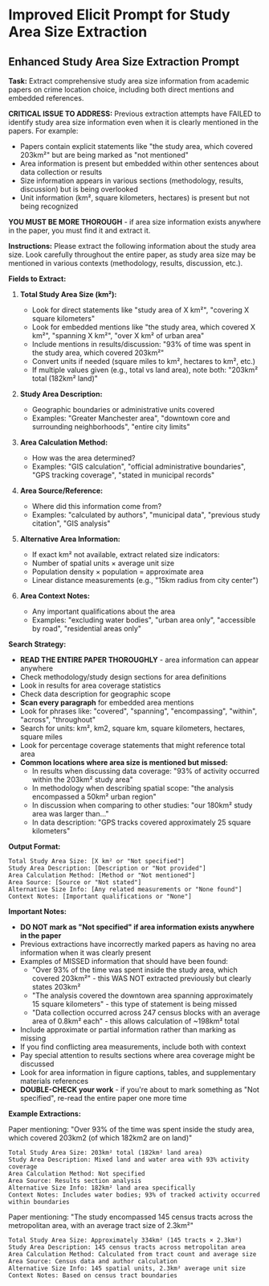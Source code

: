 # Improved Elicit Prompt for Study Area Size Extraction

## Enhanced Study Area Size Extraction Prompt

**Task:** Extract comprehensive study area size information from academic papers on crime location choice, including both direct mentions and embedded references.

**CRITICAL ISSUE TO ADDRESS:**
Previous extraction attempts have FAILED to identify study area size information even when it is clearly mentioned in the papers. For example:
- Papers contain explicit statements like "the study area, which covered 203km²" but are being marked as "not mentioned"
- Area information is present but embedded within other sentences about data collection or results
- Size information appears in various sections (methodology, results, discussion) but is being overlooked
- Unit information (km², square kilometers, hectares) is present but not being recognized

**YOU MUST BE MORE THOROUGH** - if area size information exists anywhere in the paper, you must find it and extract it.

**Instructions:**
Please extract the following information about the study area size. Look carefully throughout the entire paper, as study area size may be mentioned in various contexts (methodology, results, discussion, etc.).

**Fields to Extract:**

1. **Total Study Area Size (km²):**
   - Look for direct statements like "study area of X km²", "covering X square kilometers"
   - Look for embedded mentions like "the study area, which covered X km²", "spanning X km²", "over X km² of urban area"
   - Include mentions in results/discussion: "93% of time was spent in the study area, which covered 203km²"
   - Convert units if needed (square miles to km², hectares to km², etc.)
   - If multiple values given (e.g., total vs land area), note both: "203km² total (182km² land)"

2. **Study Area Description:**
   - Geographic boundaries or administrative units covered
   - Examples: "Greater Manchester area", "downtown core and surrounding neighborhoods", "entire city limits"

3. **Area Calculation Method:**
   - How was the area determined? 
   - Examples: "GIS calculation", "official administrative boundaries", "GPS tracking coverage", "stated in municipal records"

4. **Area Source/Reference:**
   - Where did this information come from?
   - Examples: "calculated by authors", "municipal data", "previous study citation", "GIS analysis"

5. **Alternative Area Information:**
   - If exact km² not available, extract related size indicators:
   - Number of spatial units × average unit size
   - Population density × population = approximate area
   - Linear distance measurements (e.g., "15km radius from city center")

6. **Area Context Notes:**
   - Any important qualifications about the area
   - Examples: "excluding water bodies", "urban area only", "accessible by road", "residential areas only"

**Search Strategy:**
- **READ THE ENTIRE PAPER THOROUGHLY** - area information can appear anywhere
- Check methodology/study design sections for area definitions
- Look in results for area coverage statistics  
- Check data description for geographic scope
- **Scan every paragraph** for embedded area mentions
- Look for phrases like: "covered", "spanning", "encompassing", "within", "across", "throughout"
- Search for units: km², km2, square km, square kilometers, hectares, square miles
- Look for percentage coverage statements that might reference total area
- **Common locations where area size is mentioned but missed:**
  - In results when discussing data coverage: "93% of activity occurred within the 203km² study area"
  - In methodology when describing spatial scope: "the analysis encompassed a 50km² urban region"
  - In discussion when comparing to other studies: "our 180km² study area was larger than..."
  - In data description: "GPS tracks covered approximately 25 square kilometers"

**Output Format:**
```
Total Study Area Size: [X km² or "Not specified"]
Study Area Description: [Description or "Not provided"]
Area Calculation Method: [Method or "Not mentioned"]
Area Source: [Source or "Not stated"]
Alternative Size Info: [Any related measurements or "None found"]
Context Notes: [Important qualifications or "None"]
```

**Important Notes:**
- **DO NOT mark as "Not specified" if area information exists anywhere in the paper**
- Previous extractions have incorrectly marked papers as having no area information when it was clearly present
- Examples of MISSED information that should have been found:
  - "Over 93% of the time was spent inside the study area, which covered 203km²" - this WAS NOT extracted previously but clearly states 203km²
  - "The analysis covered the downtown area spanning approximately 15 square kilometers" - this type of statement is being missed
  - "Data collection occurred across 247 census blocks with an average area of 0.8km² each" - this allows calculation of ~198km² total
- Include approximate or partial information rather than marking as missing
- If you find conflicting area measurements, include both with context
- Pay special attention to results sections where area coverage might be discussed
- Look for area information in figure captions, tables, and supplementary materials references
- **DOUBLE-CHECK your work** - if you're about to mark something as "Not specified", re-read the entire paper one more time

**Example Extractions:**

Paper mentioning: "Over 93% of the time was spent inside the study area, which covered 203km2 (of which 182km2 are on land)"
```
Total Study Area Size: 203km² total (182km² land area)
Study Area Description: Mixed land and water area with 93% activity coverage
Area Calculation Method: Not specified
Area Source: Results section analysis
Alternative Size Info: 182km² land area specifically
Context Notes: Includes water bodies; 93% of tracked activity occurred within boundaries
```

Paper mentioning: "The study encompassed 145 census tracts across the metropolitan area, with an average tract size of 2.3km²"
```
Total Study Area Size: Approximately 334km² (145 tracts × 2.3km²)
Study Area Description: 145 census tracts across metropolitan area
Area Calculation Method: Calculated from tract count and average size
Area Source: Census data and author calculation
Alternative Size Info: 145 spatial units, 2.3km² average unit size
Context Notes: Based on census tract boundaries
```
